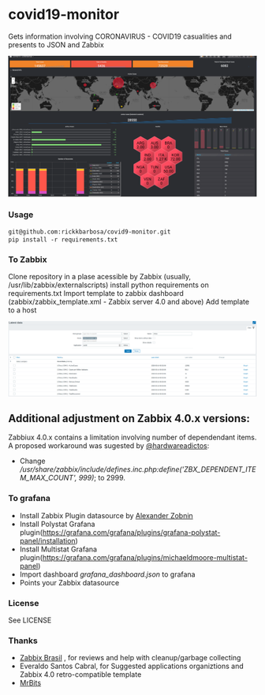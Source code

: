 # covid19-monitor
Gets information involving CORONAVIRUS - COVID19 casualities and presents to JSON and Zabbix

![Grafana](grafana_dashboard.png)


### Usage

```
git@github.com:rickkbarbosa/covid9-monitor.git
pip install -r requirements.txt
```

### To Zabbix

Clone repository in a plase acessible by Zabbix (usually, /usr/lib/zabbix/externalscripts)
install python requirements on requirements.txt
Import template to zabbix dashboard (zabbix/zabbix_template.xml - Zabbix server 4.0 and above)
Add template to a host

![Using on Zabbix](zabbix_template.png)


## Additional adjustment on Zabbix 4.0.x versions:

Zabbiux 4.0.x contains a limitation involving number of dependendant items. 
A proposed workaround was sugested by [@hardwareadictos](https://github.com/rickkbarbosa/covid9-monitor/issues/10):

*  Change _/usr/share/zabbix/include/defines.inc.php:define('ZBX_DEPENDENT_ITEM_MAX_COUNT', 999)_; to 2999. 


### To grafana

* Install Zabbix Plugin datasource by [Alexander Zobnin](https://grafana.com/grafana/plugins/alexanderzobnin-zabbix-app)
* Install Polystat Grafana plugin(https://grafana.com/grafana/plugins/grafana-polystat-panel/installation)
* Install Multistat Grafana plugin(https://grafana.com/grafana/plugins/michaeldmoore-multistat-panel)
* Import dashboard _grafana_dashboard.json_ to grafana 
* Points your Zabbix datasource

### License

See LICENSE


### Thanks 

* [Zabbix Brasil](https://t.me/ZabbixBrasil) , for reviews and help with cleanup/garbage collecting
* Everaldo Santos Cabral, for Suggested applications organiztions and Zabbix 4.0 retro-compatible template
* [MrBits](https://github.com/mrbitsdcf)
